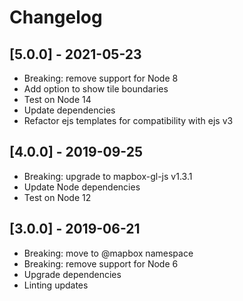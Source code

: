 # Changelog

## [5.0.0] - 2021-05-23
- Breaking: remove support for Node 8
- Add option to show tile boundaries
- Test on Node 14
- Update dependencies
- Refactor ejs templates for compatibility with ejs v3

## [4.0.0] - 2019-09-25
- Breaking: upgrade to mapbox-gl-js v1.3.1
- Update Node dependencies
- Test on Node 12

## [3.0.0] - 2019-06-21
- Breaking: move to @mapbox namespace
- Breaking: remove support for Node 6
- Upgrade dependencies
- Linting updates
